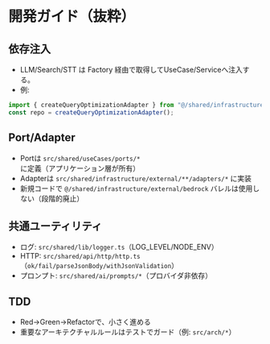 # 開発ガイド（抜粋）

## 依存注入

- LLM/Search/STT は Factory 経由で取得してUseCase/Serviceへ注入する。
- 例:

```ts
import { createQueryOptimizationAdapter } from "@/shared/infrastructure/external/llm/factory";
const repo = createQueryOptimizationAdapter();
```

## Port/Adapter

- Portは `src/shared/useCases/ports/*` に定義（アプリケーション層が所有）
- Adapterは `src/shared/infrastructure/external/**/adapters/*` に実装
- 新規コードで `@/shared/infrastructure/external/bedrock` バレルは使用しない（段階的廃止）

## 共通ユーティリティ

- ログ: `src/shared/lib/logger.ts`（LOG_LEVEL/NODE_ENV）
- HTTP: `src/shared/api/http/http.ts`（`ok/fail/parseJsonBody/withJsonValidation`）
- プロンプト: `src/shared/ai/prompts/*`（プロバイダ非依存）

## TDD

- Red→Green→Refactorで、小さく進める
- 重要なアーキテクチャルルールはテストでガード（例: `src/arch/*`）
